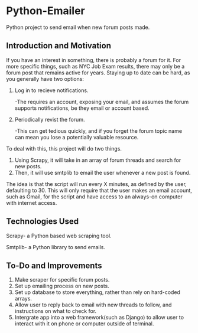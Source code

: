 # Python-Emailer
   Python project to send email when new forum posts made.
## Introduction and Motivation
   If you have an interest in something, there is probably a forum for it. For more specific things, such as NYC Job Exam results, there may only be a forum post that remains active for years. Staying up to date can be hard, as you generally have two options:

   1. Log in to recieve notifications. 
   
      -The requires an account, exposing your email, and assumes the forum supports notifications, be they email or account based.
   2. Periodically revist the forum. 

      -This can get tedious quickly, and if you forget the forum topic name can mean you lose a potentially valuable resource.

   To deal with this, this project will do two things.

   1. Using Scrapy, it will take in an array of forum threads and search for new posts. 
   2. Then, it will use smtplib to email the user whenever a new post is found. 
   
   The idea is that the script will run every X minutes, as defined by the user, defaulting to 30. This will only require that the user makes an email account, such as Gmail, for the script and have access to an always-on computer with internet access.

## Technologies Used

   Scrapy- a Python based web scraping tool.

   Smtplib- a Python library to send emails.

## To-Do and Improvements

   1. Make scraper for specific forum posts.
   2. Set up emailing process on new posts.
   3. Set up database to store everything, rather than rely on hard-coded arrays.
   4. Allow user to reply back to email with new threads to follow, and instructions on what to check for.
   5. Intergrate app into a web framework(such as Django) to allow user to interact with it on phone or computer outside of terminal.